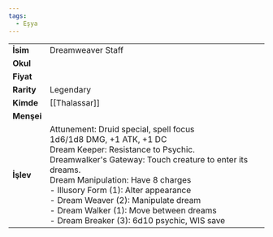 ```yaml
---
tags:
  - Eşya
---  
```

  
|  |  |  
|---|---|  
| **İsim** | Dreamweaver Staff|  
| **Okul** | |  
| **Fiyat** | |  
| **Rarity** | Legendary|  
| **Kimde** | [[Thalassar]]|  
| **Menşei** | |  
| **İşlev** | Attunement: Druid special, spell focus<br>1d6/1d8 DMG, +1 ATK, +1 DC<br>Dream Keeper: Resistance to Psychic.<br>Dreamwalker's Gateway: Touch creature to enter its dreams.<br>Dream Manipulation: Have 8 charges<br>- Illusory Form (1): Alter appearance<br>- Dream Weaver (2): Manipulate dream<br>- Dream Walker (1): Move between dreams<br>- Dream Breaker (3): 6d10 psychic, WIS save|  
